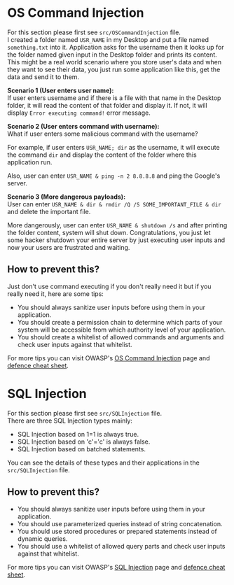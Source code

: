 # OS Command Injection
For this section please first see `src/OSCommandInjection` file.<br/>
I created a folder named `USR_NAME` in my Desktop and put a file named `something.txt` into it.
Application asks for the username then it looks up for the folder named given input in the Desktop folder and prints its content.
This might be a real world scenario where you store user's data and when they want to see their data, you just run some application like this,
get the data and send it to them.

**Scenario 1 (User enters user name):** <br/>
If user enters username and if there is a file with that name in the Desktop folder, it will read the content of that folder and display it.
If not, it will display `Error executing command!` error message.

**Scenario 2 (User enters command with username):** <br/>
What if user enters some malicious command with the username? <br/>

For example, if user enters `USR_NAME; dir` as the username, it will execute the command `dir` and display the content of the folder where this application run.

Also, user can enter `USR_NAME & ping -n 2 8.8.8.8` and ping the Google's server.


**Scenario 3 (More dangerous payloads):** <br/>
User can enter `USR_NAME & dir & rmdir /Q /S SOME_IMPORTANT_FILE & dir` and delete the important file.

More dangerously, user can enter `USR_NAME & shutdown /s` and after printing the folder content, system will shut down.
Congratulations, you just let some hacker shutdown your entire server by just executing user inputs and now your users are frustrated and waiting.

## How to prevent this?
Just don't use command executing if you don't really need it but if you really need it, here are some tips:<br/>
- You should always sanitize user inputs before using them in your application. 
- You should create a permission chain to determine which parts of your system will be accessible from which authority level of your application.
- You should create a whitelist of allowed commands and arguments and check user inputs against that whitelist.

For more tips you can visit OWASP's [OS Command Injection](https://owasp.org/www-community/attacks/Command_Injection) page and [defence cheat sheet](https://cheatsheetseries.owasp.org/cheatsheets/OS_Command_Injection_Defense_Cheat_Sheet.html).

# SQL Injection
For this section please first see `src/SQLInjection` file.<br/>
There are three SQL Injection types mainly:
- SQL Injection based on 1=1 is always true.
- SQL Injection based on 'c'='c' is always false.
- SQL Injection based on batched statements.

You can see the details of these types and their applications in the `src/SQLInjection` file.

## How to prevent this?
- You should always sanitize user inputs before using them in your application.
- You should use parameterized queries instead of string concatenation.
- You should use stored procedures or prepared statements instead of dynamic queries.
- You should use a whitelist of allowed query parts and check user inputs against that whitelist.

For more tips you can visit OWASP's [SQL Injection](https://owasp.org/www-community/attacks/SQL_Injection) page and [defence cheat sheet](https://cheatsheetseries.owasp.org/cheatsheets/SQL_Injection_Prevention_Cheat_Sheet.html).